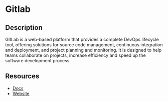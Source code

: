# Gitlab

## Description
GitLab is a web-based platform that provides a complete DevOps lifecycle tool, offering solutions for source code management, continuous integration and deployment, and project planning and monitoring. It is designed to help teams collaborate on projects, increase efficiency and speed up the software development process.

## Resources
* [Docs](https://docs.gitlab.com/)
* [Website](gitlab.com)